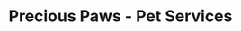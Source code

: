 ---
title: "Precious Paws - Pet Services"
url: /dawson-creek/precious-paws-pet-services/
shop: Tiere
---